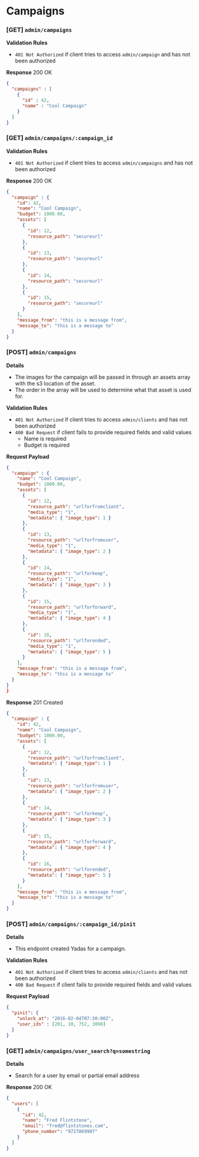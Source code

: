 # Campaigns

### [GET] `admin/campaigns`

__Validation Rules__
 - `401 Not Authorized` if client tries to access `admin/campaign` and has not been authorized

__Response__ 200 OK

```json
{
  "campaigns" : [
    {
      "id" : 42,
      "name" : "Cool Campaign"
    }
  ]
}
```

### [GET] `admin/campaigns/:campaign_id`

__Validation Rules__
 - `401 Not Authorized` if client tries to access `admin/campaigns` and has not been authorized

__Response__ 200 OK

```json
{
  "campaign" : {
    "id": 42,
    "name": "Cool Campaign",
    "budget": 1000.00,
    "assets": [
      {
        "id": 12,
        "resource_path": "secureurl"
      },
      {
        "id": 13,
        "resource_path": "secureurl"
      },
      {
        "id": 14,
        "resource_path": "secureurl"
      },
      {
        "id": 15,
        "resource_path": "secureurl"
      }
    ],
    "message_from": "this is a message from",
    "message_to": "this is a message to"
  }
}
```

### [POST] `admin/campaigns`

__Details__
  - The images for the campaign will be passed in through an assets array with the s3 location of the asset.
  - The order in the array will be used to determine what that asset is used for.

__Validation Rules__
  - `401 Not Authorized` if client tries to access `admin/clients` and has not been authorized
  - `400 Bad Request` if client fails to provide required fields and valid values
    + Name is required
    + Budget is required

__Request Payload__
```json
{
  "campaign" : {
    "name": "Cool Campaign",
    "budget": 1000.00,
    "assets": [
      {
        "id": 12,
        "resource_path": "urlforfromclient",
        "media_type": "1",
        "metadata": { "image_type": 1 }
      },
      {
        "id": 13,
        "resource_path": "urlforfromuser",
        "media_type": "1",
        "metadata": { "image_type": 2 }
      },
      {
        "id": 14,
        "resource_path": "urlforkeep",
        "media_type": "1",
        "metadata": { "image_type": 3 }
      },
      {
        "id": 15,
        "resource_path": "urlforforward",
        "media_type": "1",
        "metadata": { "image_type": 4 }
      },
      {
        "id": 16,
        "resource_path": "urlforended",
        "media_type": "1",
        "metadata": { "image_type": 5 }
      }
    ],
    "message_from": "this is a message from",
    "message_to": "this is a message to"
  }
}
}
```

__Response__ 201 Created
```json
{
  "campaign" : {
    "id": 42,
    "name": "Cool Campaign",
    "budget": 1000.00,
    "assets": [
      {
        "id": 12,
        "resource_path": "urlforfromclient",
        "metadata": { "image_type": 1 }
      },
      {
        "id": 13,
        "resource_path": "urlforfromuser",
        "metadata": { "image_type": 2 }
      },
      {
        "id": 14,
        "resource_path": "urlforkeep",
        "metadata": { "image_type": 3 }
      },
      {
        "id": 15,
        "resource_path": "urlforforward",
        "metadata": { "image_type": 4 }
      },
      {
        "id": 16,
        "resource_path": "urlforended",
        "metadata": { "image_type": 5 }
      }
    ],
    "message_from": "this is a message from",
    "message_to": "this is a message to"
  }
}
```

### [POST] `admin/campaigns/:campaign_id/pinit`

__Details__
  - This endpoint created Yadas for a campaign.

__Validation Rules__
  - `401 Not Authorized` if client tries to access `admin/clients` and has not been authorized
  - `400 Bad Request` if client fails to provide required fields and valid values

__Request Payload__
```json
{
  "pinit": {
    "unlock_at": "2016-02-04T07:30:00Z",
    "user_ids" : [201, 10, 752, 3098]
  }
}
```

### [GET] `admin/campaigns/user_search?q=somestring`

__Details__
  - Search for a user by email or partial email address

__Response__ 200 OK
```json
{
  "users": [
    {
      "id": 42,
      "name": "Fred Flintstone",
      "email": "fred@flintstones.com",
      "phone_number": "9727869907"
    }
  ]
}
```
